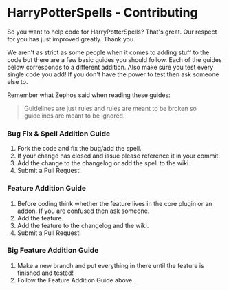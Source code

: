 # HarryPotterSpells - Contributing #
So you want to help code for HarryPotterSpells? That's great. Our respect for you has just improved greatly. Thank you.

We aren't as strict as some people when it comes to adding stuff to the code but there are a few basic guides you should follow. Each of the guides below corresponds to a different addition. Also make sure you test every single code you add! If you don't have the power to test then ask someone else to.

Remember what Zephos said when reading these guides:
> Guidelines are just rules and rules are meant to be broken so guidelines are meant to be ignored.

### Bug Fix & Spell Addition Guide ###
1. Fork the code and fix the bug/add the spell.
2. If your change has closed and issue please reference it in your commit.
3. Add the change to the changelog or add the spell to the wiki.
4. Submit a Pull Request!

### Feature Addition Guide ###
1. Before coding think whether the feature lives in the core plugin or an addon. If you are confused then ask someone.
2. Add the feature.
3. Add the feature to the changelog and the wiki.
4. Submit a Pull Request!

### Big Feature Addition Guide ###
1. Make a new branch and put everything in there until the feature is finished and tested!
2. Follow the Feature Addition Guide above.